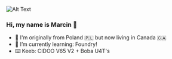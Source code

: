<!--  ![Alt Text](https://i.ibb.co/XX0sLYy/ezgif-com-crop.gif)-->
![Alt Text]([https://i.gifer.com/PPy.gif](https://gifer.com/PPy))

### Hi, my name is Marcin 👋
- 📍 I'm originally from Poland 🇵🇱 but now living in Canada 🇨🇦
- 🌱 I’m currently learning: Foundry! 
- ⌨️ Keeb: CIDOO V65 V2 + Boba U4T's  

<!--
**jackchinski/jackchinski** is a ✨ _special_ ✨ repository because its `README.md` (this file) appears on your GitHub profile.

Here are some ideas to get you started:

- 🔭 I’m currently working on ...
- 🌱 I’m currently learning ...
- 👯 I’m looking to collaborate on ...
- 🤔 I’m looking for help with ...
- 💬 Ask me about ...
- 📫 How to reach me: ...
- 😄 Pronouns: ...
- ⚡ Fun fact: ...
-->
